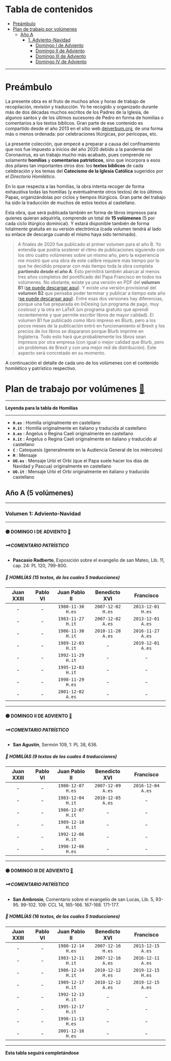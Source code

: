 # Tabla de contenidos

- [Preámbulo](#preámbulo)
- [Plan de trabajo por volúmenes](#plan-de-trabajo-por-volúmenes)
  - [Año A](#año-a--5-volúmenes)
    - [1. Adviento-Navidad](#volumen-1-adviento-navidad)
      - [Domingo I de Adviento](#-domingo-i-de-adviento)
      - [Domingo II de Adviento](#-domingo-ii-de-adviento)
      - [Domingo III de Adviento](#-domingo-iii-de-adviento)
      - [Domingo IV de Adviento](#-domingo-iv-de-adviento)

***

# Preámbulo

La presente obra es el fruto de muchos años y horas de trabajo de recopilación, revisión y traducción. Yo he recogido y organizado durante más de dos décadas muchos escritos de los Padres de la Iglesia, de algunos santos y de los últimos sucesores de Pedro en forma de homilías o comentarios a los textos bíblicos. Gran parte de ese contenido es compartido desde el año 2013 en el sitio web [deiverbum.org](https://www.deiverbum.org), de una forma más o menos ordenada: por celebraciones litúrgicas, por perícopas, etc.

La presente colección, que empecé a preparar a causa del confinamiento que nos fue impuesto a inicios del año 2020 debido a la pandemia del Coronavirus, es un trabajo mucho más acabado, pues comprende no solamente **homilías** y **comentarios patrísticos**, sino que incorpora a esos dos pilares tan importantes otros dos: los **textos bíblicos** de cada celebración y los temas del **Catecismo de la Iglesia Católica** sugeridos por el *Directorio Homilético*.

En lo que respecta a las homilías, la obra intenta recoger de forma exhaustiva todas las homilías (y eventualmente otros textos) de los últimos Papas, organizándolas por ciclos y tiempos litúrgicos. Gran parte del trabajo ha sido la traducción de muchos de estos textos al castellano.

Esta obra, que será publicada también en forma de libros impresos para quienes quieran adquirirla, comprende un total de **15 volúmenes** (5 por cada ciclo litúrgico dominical). Y estará disponible también de forma totalmente gratuita en su versión electrónica (cada volumen tendrá al lado su enlace de descarga cuando el mismo haya sido terminado).

> A finales de 2020 fue publicado el primer volumen para el año B. Yo entendía que podría sostener el ritmo de publicaciones siguiendo con los otro cuatro volúmenes sobre un mismo año, pero la experiencia me mostró que una obra de este calibre requiere más tiempo por lo que he decidido preparar con más tiempo toda la obra completa **partiendo desde el año A**. Esto permitirá también abarcar al menos tres años completos del pontificado del Papa Francisco en todos los volúmenes. No obstante, existe ya una versión en PDF del **volumen B1** ([se puede descargar aquí]( https://bit.ly/3lbCBcs)). Y existe una versión provisional del **volumen B2** que pensaba poder terminar y publicar a tiempo este año ([se puede descargar aquí](http://bit.ly/3bfqYyk)). Entre esas dos versiones hay diferencias, porque una fue preparada en InDesing (un programa de pago, muy costoso) y la otra en LaTeX (un programa gratuito que aprendí recientemente y que permite escribir libros de mayor calidad). El volumen B1 fue publicado como libro impreso en Blurb, pero a los pocos meses de la publicación entró en funcionamiento el Brexit y los precios de los libros se dispararon porque Blurb imprime en Inglaterra. Todo esto hará que probablemente los libros sean impresos por otra empresa (con igual o mejor calidad que Blurb, pero sin problemas de Brexit y con una mejor red de distribución). Este aspecto será concretado en su momento.

A continuación el detalle de cada uno de los volúmenes con el contenido homilético y patrístico respectivo.

# Plan de trabajo por volúmenes [:small_red_triangle:](#tabla-de-contenidos)

***

**Leyenda para la tabla de Homilías**

***
  - **`H.es`** : Homilía originalmente en castellano
  - **`H.it`** : Homilía originalmente en italiano y traducida al castellano
  - **`A.es`** : Ángelus o Regina Caeli originalmente en castellano
  - **`A.it`** : Ángelus o Regina Caeli originalmente en italiano y traducido al castellano
  - **`C`** : Catequesis (generalmente en la Audiencia General de los miércoles)
  - **`M`** : Mensaje
  - **`UO.es`** : Mensaje Urbi et Orbi (que el Papa suele hacer los días de Navidad y Pascua) originalmente en castellano
  - **`UO.it`** : Mensaje Urbi et Orbi originalmente en italiano y traducido castellano
  


## Año A  (5 volúmenes) 
***
### Volumen 1: Adviento-Navidad
***
#### 🟣 DOMINGO I DE ADVIENTO [:small_red_triangle:](#tabla-de-contenidos)

##### :old_key: COMENTARIO PATRÍSTICO
   * **Pascasio Radberto**, Exposición sobre el evangelio de san Mateo, Lib. 11, cap. 24: PL 120, 799-800.

##### :scroll: HOMILÍAS (15 textos, de los cuales 5 traducciones)


|Juan XXIII|Pablo VI|Juan Pablo II|Benedicto XVI|Francisco|
| :---: |     :---:      |  :---:  | :---: | :---: |
| - | - | `1980-11-30 H.es` | `2007-12-02 H.es` | `2013-12-01 H.es` |
| - | - | `1983-11-27 H.it` | `2007-12-02 A.es` | `2013-12-01 A.es` |
| - | - | `1986-11-30 H.it` | `2010-11-28 A.es` | `2016-11-27 A.es` |
| - | - | `1989-12-03 H.it` | - | `2019-12-01 A.es` |
| - | - | `1992-11-29 H.it` | - | - |
| - | - | `1995-12-03 H.it` | - | - |
| - | - | `1998-11-29 H.es` | - | - |
| - | - | `2001-12-02 A.es` | - | - |

***

#### 🟣 DOMINGO II DE ADVIENTO [:small_red_triangle:](#tabla-de-contenidos)

##### :old_key: COMENTARIO PATRÍSTICO
   * **San Agustín**, Sermón 109, 1: PL 38, 636.

##### :scroll: HOMILÍAS (9 textos de los cuales 4 traducciones)


|Juan XXIII|Pablo VI|Juan Pablo II|Benedicto XVI|Francisco|
| :---: |     :---:      |  :---:  | :---: | :---: |
| - | - | `1980-12-07 H.es` | `2007-12-09 A.es` | `2016-12-04 A.es` |
| - | - | `1983-12-04 H.it` | `2010-12-05 A.es` | - |
| - | - | `1986-12-07 H.it` | - | - |
| - | - | `1989-12-10 H.it` | - | - |
| - | - | `1992-12-06 H.it` | - | - |
| - | - | `1998-12-06 H.es` | - | - |


***
#### 🟣 DOMINGO III DE ADVIENTO [:small_red_triangle:](#tabla-de-contenidos)

##### :old_key: COMENTARIO PATRÍSTICO
   * **San Ambrosio**, Comentario sobre el evangelio de san Lucas, Lib. 5, 93-95. 99-102. 109: CCL 14, 165-166. 167-168. 171-177.

##### :scroll: HOMILÍAS (16 textos, de los cuales 5 traducciones)


|Juan XXIII|Pablo VI|Juan Pablo II|Benedicto XVI|Francisco|
| :---: |     :---:      |  :---:  | :---: | :---: |
| - | - | `1980-12-14 H.es` | `2007-12-16 H.es` | `2013-12-15 A.es` |
| - | - | `1983-12-11 H.it` | `2007-12-16 A.es` | `2016-12-11 A.es` |
| - | - | `1986-12-14 H.it` | `2010-12-12 H.es` | `2019-12-15 H.es` |
| - | - | `1989-12-17 H.it` | `2010-12-12 A.es` | `2019-12-15 A.es` |
| - | - | `1992-12-13 H.it` | - | - |
| - | - | `1995-12-17 H.it` | - | - |
| - | - | `1998-11-13 H.es` | - | - |
| - | - | `2001-12-16 H.es` | - | - |


***


**Esta tabla seguirá completándose**
